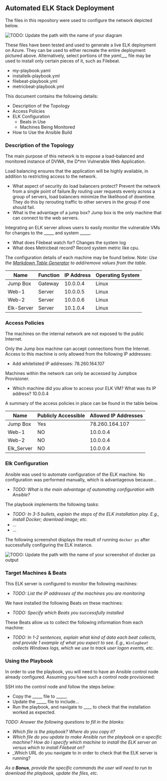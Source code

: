 ## Automated ELK Stack Deployment

The files in this repository were used to configure the network depicted below.

![TODO: Update the path with the name of your diagram](Images/diagram_filename.png)

These files have been tested and used to generate a live ELK deployment on Azure. They can be used to either recreate the entire deployment pictured above. Alternatively, select portions of the _yaml____ file may be used to install only certain pieces of it, such as Filebeat.

  - my-playbook.yaml 
  - installelk-playbook.yml
  - filebeat-playbook.yml 
  - metricbeat-playbook.yml

This document contains the following details:
- Description of the Topology
- Access Policies
- ELK Configuration
  - Beats in Use
  - Machines Being Monitored
- How to Use the Ansible Build


### Description of the Topology

The main purpose of this network is to expose a load-balanced and monitored instance of DVWA, the D*mn Vulnerable Web Application.

Load balancing ensures that the application will be highly available, in addition to restricting access to the network.
- What aspect of security do load balancers protect? Prevent the network from a single point of failure.By routing user requests evenly across a group of servers, load balancers minimize the likelihood of downtime. They do this by rerouting traffic to other servers in the group if one should fail.
-  What is the advantage of a jump box? Jump box is the only machine that can connect to the web servers.

Integrating an ELK server allows users to easily monitor the vulnerable VMs for changes to the _____ and system _____.
- What does Filebeat watch for? Changes the system log
- What does Metricbeat record? Record system metric like cpu.

The configuration details of each machine may be found below.
_Note: Use the [Markdown Table Generator](http://www.tablesgenerator.com/markdown_tables) to add/remove values from the table_.

| Name     | Function | IP Address | Operating System |
|----------|----------|------------|------------------|
| Jump Box | Gateway  | 10.0.0.4   | Linux            |
| Web-1   |  Server   | 10.0.0.5   | Linux      |      
| Web-2    | Server   |  10.0.0.6    | Linux           |                  
| Elk-Server| Server   | 10.1.0.4|  Linux           |                  

### Access Policies

The machines on the internal network are not exposed to the public Internet. 

Only the Jump box machine can accept connections from the Internet. Access to this machine is only allowed from the following IP addresses:
- Add whitelisted IP addresses: 78.260.164.107

Machines within the network can only be accessed by Jumpbox Provisioner.
- Which machine did you allow to access your ELK VM? What was its IP address? 10.0.0.4

A summary of the access policies in place can be found in the table below.

| Name     | Publicly Accessible | Allowed IP Addresses |
|----------|---------------------|----------------------|
| Jump Box | Yes              |  78.260.164.107|
| Web-1    | NO                    | 10.0.0.4                     |
| Web-2    |   NO |10.0.0.4 |
| Elk_Server|    NO                 |10.0.0.4|

### Elk Configuration

Ansible was used to automate configuration of the ELK machine. No configuration was performed manually, which is advantageous because...
- _TODO: What is the main advantage of automating configuration with Ansible?_

The playbook implements the following tasks:
- _TODO: In 3-5 bullets, explain the steps of the ELK installation play. E.g., install Docker; download image; etc._
- ...
- ...

The following screenshot displays the result of running `docker ps` after successfully configuring the ELK instance.

![TODO: Update the path with the name of your screenshot of docker ps output](Images/docker_ps_output.png)

### Target Machines & Beats
This ELK server is configured to monitor the following machines:
- _TODO: List the IP addresses of the machines you are monitoring_

We have installed the following Beats on these machines:
- _TODO: Specify which Beats you successfully installed_

These Beats allow us to collect the following information from each machine:
- _TODO: In 1-2 sentences, explain what kind of data each beat collects, and provide 1 example of what you expect to see. E.g., `Winlogbeat` collects Windows logs, which we use to track user logon events, etc._

### Using the Playbook
In order to use the playbook, you will need to have an Ansible control node already configured. Assuming you have such a control node provisioned: 

SSH into the control node and follow the steps below:
- Copy the _____ file to _____.
- Update the _____ file to include...
- Run the playbook, and navigate to ____ to check that the installation worked as expected.

_TODO: Answer the following questions to fill in the blanks:_
- _Which file is the playbook? Where do you copy it?_
- _Which file do you update to make Ansible run the playbook on a specific machine? How do I specify which machine to install the ELK server on versus which to install Filebeat on?_
- _Which URL do you navigate to in order to check that the ELK server is running?

_As a **Bonus**, provide the specific commands the user will need to run to download the playbook, update the files, etc._
